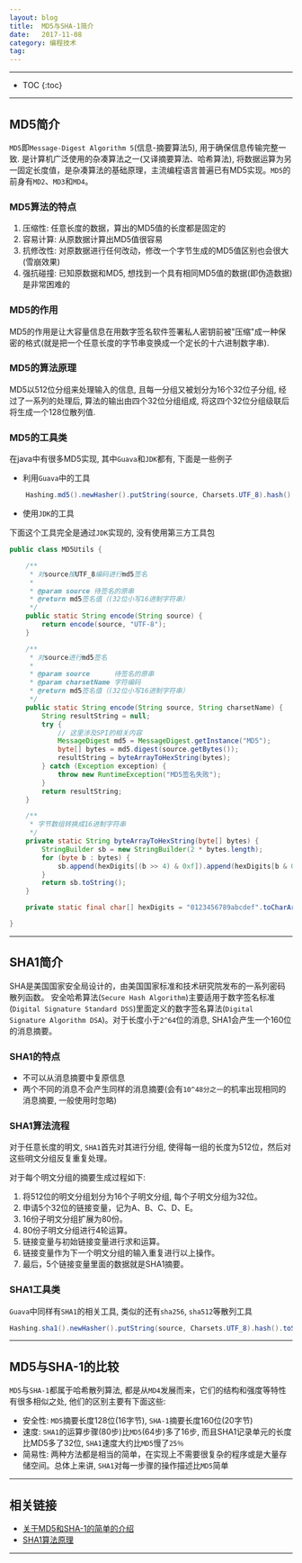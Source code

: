 ```yaml
---
layout: blog
title:  MD5与SHA-1简介
date:   2017-11-08
category: 编程技术
tag:
---
```



*****

* TOC
{:toc}

*****

## MD5简介
`MD5`即`Message-Digest Algorithm 5`(信息-摘要算法5), 用于确保信息传输完整一致. 是计算机广泛使用的杂凑算法之一(又译摘要算法、哈希算法), 将数据运算为另一固定长度值，是杂凑算法的基础原理，主流编程语言普遍已有MD5实现。`MD5`的前身有`MD2`、`MD3`和`MD4`。

### MD5算法的特点

1. 压缩性: 任意长度的数据，算出的MD5值的长度都是固定的
2. 容易计算: 从原数据计算出MD5值很容易
3. 抗修改性: 对原数据进行任何改动，修改一个字节生成的MD5值区别也会很大(雪崩效果)
4. 强抗碰撞: 已知原数据和MD5, 想找到一个具有相同MD5值的数据(即伪造数据)是非常困难的

### MD5的作用
MD5的作用是让大容量信息在用数字签名软件签署私人密钥前被"压缩"成一种保密的格式(就是把一个任意长度的字节串变换成一个定长的十六进制数字串).

### MD5的算法原理
MD5以512位分组来处理输入的信息, 且每一分组又被划分为16个32位子分组, 经过了一系列的处理后, 算法的输出由四个32位分组组成, 将这四个32位分组级联后将生成一个128位散列值.

### MD5的工具类
在java中有很多MD5实现, 其中`Guava`和`JDK`都有, 下面是一些例子

* 利用`Guava`中的工具

~~~java
    Hashing.md5().newHasher().putString(source, Charsets.UTF_8).hash().toString();
~~~

* 使用`JDK`的工具

下面这个工具完全是通过`JDK`实现的, 没有使用第三方工具包

~~~java
public class MD5Utils {

    /**
     * 对source按UTF_8编码进行md5签名
     *
     * @param source 待签名的原串
     * @return md5签名值（(32位小写16进制字符串）
     */
    public static String encode(String source) {
        return encode(source, "UTF-8");
    }

    /**
     * 对source进行md5签名
     *
     * @param source      待签名的原串
     * @param charsetName 字符编码
     * @return md5签名值（(32位小写16进制字符串）
     */
    public static String encode(String source, String charsetName) {
        String resultString = null;
        try {
            // 这里涉及SPI的相关内容
            MessageDigest md5 = MessageDigest.getInstance("MD5");
            byte[] bytes = md5.digest(source.getBytes());
            resultString = byteArrayToHexString(bytes);
        } catch (Exception exception) {
            throw new RuntimeException("MD5签名失败");
        }
        return resultString;
    }

    /**
     * 字节数组转换成16进制字符串
     */
    private static String byteArrayToHexString(byte[] bytes) {
        StringBuilder sb = new StringBuilder(2 * bytes.length);
        for (byte b : bytes) {
            sb.append(hexDigits[(b >> 4) & 0xf]).append(hexDigits[b & 0xf]);
        }
        return sb.toString();
    }

    private static final char[] hexDigits = "0123456789abcdef".toCharArray();

}
~~~

*****

## SHA1简介
SHA是美国国家安全局设计的，由美国国家标准和技术研究院发布的一系列密码散列函数。 安全哈希算法(`Secure Hash Algorithm`)主要适用于数字签名标准(`Digital Signature Standard DSS`)里面定义的数字签名算法(`Digital Signature Algorithm DSA`)。对于长度小于`2^64`位的消息, SHA1会产生一个160位的消息摘要。

### SHA1的特点

* 不可以从消息摘要中复原信息
* 两个不同的消息不会产生同样的消息摘要(会有`10^48分之一`的机率出现相同的消息摘要, 一般使用时忽略)

### SHA1算法流程
对于任意长度的明文, `SHA1`首先对其进行分组, 使得每一组的长度为512位，然后对这些明文分组反复重复处理。

对于每个明文分组的摘要生成过程如下:

1. 将512位的明文分组划分为16个子明文分组, 每个子明文分组为32位。
2. 申请5个32位的链接变量，记为A、B、C、D、E。
3. 16份子明文分组扩展为80份。
4. 80份子明文分组进行4轮运算。
5. 链接变量与初始链接变量进行求和运算。
6. 链接变量作为下一个明文分组的输入重复进行以上操作。
7. 最后，5个链接变量里面的数据就是SHA1摘要。

### SHA1工具类
`Guava`中同样有`SHA1`的相关工具, 类似的还有`sha256`, `sha512`等散列工具

~~~java
Hashing.sha1().newHasher().putString(source, Charsets.UTF_8).hash().toString();
~~~

*****

## MD5与SHA-1的比较
`MD5`与`SHA-1`都属于哈希散列算法, 都是从`MD4`发展而来，它们的结构和强度等特性有很多相似之处, 他们的区别主要有下面这些:

* 安全性: `MD5`摘要长度128位(16字节), `SHA-1`摘要长度160位(20字节)
* 速度: `SHA1`的运算步骤(80步)比`MD5`(64步)多了16步, 而且SHA1记录单元的长度比MD5多了32位, `SHA1`速度大约比`MD5`慢了`25％`
* 简易性: 两种方法都是相当的简单，在实现上不需要很复杂的程序或是大量存储空间。总体上来讲, `SHA1`对每一步骤的操作描述比`MD5`简单

*****

## 相关链接

* [关于MD5和SHA-1的简单的介绍](http://blog.csdn.net/woxinfeixiangliudan/article/details/50371932)
* [SHA1算法原理](https://www.cnblogs.com/scu-cjx/p/6878853.html)

*****
